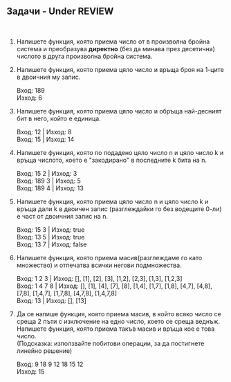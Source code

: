 ## Задачи - Under REVIEW
<br />

1. Напишете функция, която приема число от в произволна бройна система и преобразува **директно** (без да минава през десетична) числото в друга произволна бройна система.

2. Напишете функция, която приема цяло число и връща броя на 1-ците в двоичния му запис. <br />

   Вход: 189 <br />
   Изход: 6 <br />

3. Напишете функция, която приема цяло число и обръща най-десният бит в него, който е единица. <br />

   Вход: 12  | Изход: 8 <br />
   Вход: 15  | Изход: 14 <br />

4. Напишете функция, която по подадено цяло число n и цяло число k и връща числото, което е "закодирано" в последните k бита на n. <br />

   Вход: 15 2  | Изход: 3 <br />
   Вход: 189 3 | Изход: 5 <br />
   Вход: 189 4 | Изход: 13 <br />

5. Напишете функция, която приема цяло число n и цяло число k и връща дали k в двоичен запис (разглеждайки го без водещите 0-ли) е част от двоичния запис на n. <br />
   
   Вход: 15 3  | Изход: true <br />
   Вход: 13 5  | Изход: true <br />
   Вход: 13 7  | Изход: false <br />
 
6. Напишете функция, която приема масив(разглеждаме го като множество) и отпечатва всички негови подмножества. <br />

   Вход: 1 2 3   | Изход: [], [1], [2], [3], [1,2], [2,3], [1,3], [1,2,3] <br />
   Вход: 1 4 7 8 | Изход: [], [1], [4], [7], [8], [1,4], [1,7], [1,8], [4,7], [4,8], [7,8], [1,4,7], [1,7,8], [4,7,8], [1,4,7,8] <br />
   Вход: 13      | Изход: [], [13] <br />
   
7. Да се напише функция, която приема масив, в който всяко число се среща 2 пъти с изключение на едно число, което се среща веднъж. <br />
   Напишете функция, която приема такъв масив и връща кое е това число. <br />
   (Подсказка: използвайте побитови операции, за да постигнете линейно решение) <br />

   Вход: 9 18 9 12 18 15 12 <br />
   Изход: 15 <br />
